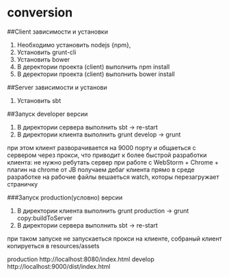 # conversion

##Client зависимости и установки

1. Необходимо установить nodejs {npm}, 
2. Установить grunt-cli
3. Установить bower
4. В деректории проекта (client) выполнить npm install
4. В деректории проекта (client) выполнить bower install

##Server зависимости и установи

1. Установить sbt

##Запуск developer версии

1. В директории сервера выполнить sbt -> re-start
2. В директории клиента выполнить grunt develop -> grunt

при этом клиент разворачивается на 9000 порту и общаеться с сервером через прокси,
что приводит к более быстрой разработки клиента: 
	не нужно ребутать сервер
	при работе с WebStorm + Chrome + плагин на chrome от JB получаем дебаг клиента прямо в среде разработке
	на рабочие файлы вешаеться watch, которы перезагружает страничку

###Запуск production(условно) версии

1. В директории клиента выполнить grunt production -> grunt copy:buildToServer
2. В директории сервера выполнить sbt -> re-start

при таком запуске не запускаеться прокси на клиенте, собраный клиент копируеться в resources/assets

production http://localhost:8080/index.html
develop http://localhost:9000/dist/index.html
